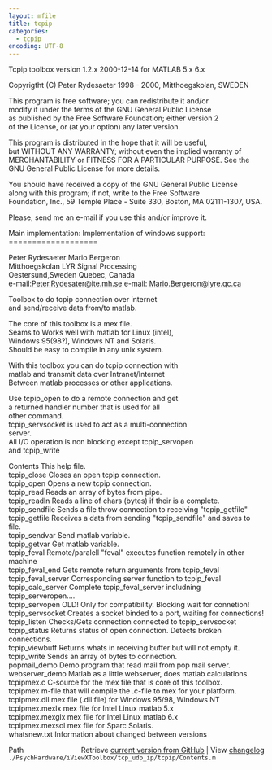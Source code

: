 ```yaml
---
layout: mfile
title: tcpip
categories:
  - tcpip
encoding: UTF-8
---
```


Tcpip toolbox version 1.2.x  2000-12-14 for MATLAB 5.x 6.x  

Copyrigtht (C) Peter Rydesaeter 1998 - 2000, Mitthoegskolan, SWEDEN  

This program is free software; you can redistribute it and/or  
modify it under the terms of the GNU General Public License  
as published by the Free Software Foundation; either version 2  
of the License, or (at your option) any later version.  

This program is distributed in the hope that it will be useful,  
but WITHOUT ANY WARRANTY; without even the implied warranty of  
MERCHANTABILITY or FITNESS FOR A PARTICULAR PURPOSE.  See the  
GNU General Public License for more details.  

You should have received a copy of the GNU General Public License  
along with this program; if not, write to the Free Software  
Foundation, Inc., 59 Temple Place - Suite 330, Boston, MA  02111-1307, USA.  

Please, send me an e-mail if you use this and/or improve it.  

Main implementation:              Implementation of windows support:  
\===================  

Peter Rydesaeter                  Mario Bergeron  
Mitthoegskolan                    LYR Signal Processing  
Oestersund,Sweden                 Quebec, Canada  
e-mail:Peter.Rydesater@ite.mh.se  e-mail: Mario.Bergeron@lyre.qc.ca  


Toolbox to do tcpip connection over internet  
and send/receive data from/to matlab.  

The core of this toolbox is a mex file.  
Seams to Works well with matlab for Linux (intel),  
Windows 95(98?), Windows NT and  Solaris.  
Should be easy to compile in any unix system.  

With this toolbox you can do tcpip connection with  
matlab and transmit data over Intranet/Internet  
Between matlab processes or other applications.  

Use tcpip\_open to do a remote connection and get  
a returned handler number that is used for all  
other command.  
tcpip\_servsocket is used to act as a multi-connection  
server.  
All I/O operation is non blocking except tcpip\_servopen  
and tcpip\_write  


Contents         This help file.  
tcpip\_close      Closes an open tcpip connection.  
tcpip\_open       Opens a new tcpip connection.  
tcpip\_read       Reads an array of bytes from pipe.  
tcpip\_readln     Reads a line of chars (bytes) if their is a complete.  
tcpip\_sendfile   Sends a file throw connection to receiving "tcpip\_getfile"  
tcpip\_getfile    Receives a data from sending "tcpip\_sendfile" and saves to file.  
tcpip\_sendvar    Send matlab variable.  
tcpip\_getvar     Get matlab variable.  
tcpip\_feval      Remote/paralell "feval" executes function remotely in other machine  
tcpip\_feval\_end  Gets remote return arguments from tcpip\_feval  
tcpip\_feval\_server Corresponding server function to tcpip\_feval  
tcpip\_calc\_server  Complete tcpip\_feval\_server includning tcpip\_serveropen....  
tcpip\_servopen   OLD! Only for compatibility. Blocking wait for connetion!  
tcpip\_servsocket Creates a socket binded to a port, waiting for connections!  
tcpip\_listen     Checks/Gets connection connected to tcpip\_servsocket  
tcpip\_status     Returns status of open connection. Detects broken connections.  
tcpip\_viewbuff   Returns whats in receiving buffer but will not empty it.  
tcpip\_write      Sends an array of bytes to connection.  
popmail\_demo     Demo program that read mail from pop mail server.  
webserver\_demo   Matlab as a little webserver, does matlab calculations.  
tcpipmex.c       C-source for the mex file that is core of this toolbox.  
tcpipmex         m-file that will compile the .c-file to mex for your platform.  
tcpipmex.dll     mex file (.dll file) for Windows 95/98, Windows NT  
tcpipmex.mexlx   mex file for Intel Linux matlab 5.x  
tcpipmex.mexglx  mex file for Intel Linux matlab 6.x  
tcpipmex.mexsol  mex file for Sparc Solaris.  
whatsnew.txt     Information about changed between versions  



<div class="code_header" style="text-align:right;">
  <span style="float:left;">Path&nbsp;&nbsp;</span> <span class="counter">Retrieve <a href=
  "https://raw.github.com/Psychtoolbox-3/Psychtoolbox-3/beta/./PsychHardware/iViewXToolbox/tcp_udp_ip/tcpip/Contents.m">current version from GitHub</a> | View <a href=
  "https://github.com/Psychtoolbox-3/Psychtoolbox-3/commits/beta/./PsychHardware/iViewXToolbox/tcp_udp_ip/tcpip/Contents.m">changelog</a></span>
</div>
<div class="code">
  <code>./PsychHardware/iViewXToolbox/tcp_udp_ip/tcpip/Contents.m</code>
</div>
